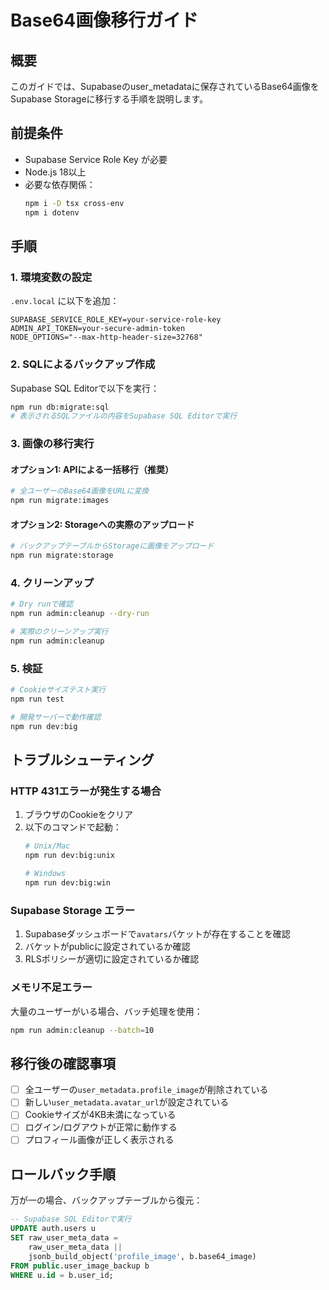 # Base64画像移行ガイド

## 概要
このガイドでは、Supabaseのuser_metadataに保存されているBase64画像をSupabase Storageに移行する手順を説明します。

## 前提条件
- Supabase Service Role Key が必要
- Node.js 18以上
- 必要な依存関係：
  ```bash
  npm i -D tsx cross-env
  npm i dotenv
  ```

## 手順

### 1. 環境変数の設定
`.env.local` に以下を追加：
```env
SUPABASE_SERVICE_ROLE_KEY=your-service-role-key
ADMIN_API_TOKEN=your-secure-admin-token
NODE_OPTIONS="--max-http-header-size=32768"
```

### 2. SQLによるバックアップ作成
Supabase SQL Editorで以下を実行：
```bash
npm run db:migrate:sql
# 表示されるSQLファイルの内容をSupabase SQL Editorで実行
```

### 3. 画像の移行実行

#### オプション1: APIによる一括移行（推奨）
```bash
# 全ユーザーのBase64画像をURLに変換
npm run migrate:images
```

#### オプション2: Storageへの実際のアップロード
```bash
# バックアップテーブルからStorageに画像をアップロード
npm run migrate:storage
```

### 4. クリーンアップ

```bash
# Dry runで確認
npm run admin:cleanup --dry-run

# 実際のクリーンアップ実行
npm run admin:cleanup
```

### 5. 検証

```bash
# Cookieサイズテスト実行
npm run test

# 開発サーバーで動作確認
npm run dev:big
```

## トラブルシューティング

### HTTP 431エラーが発生する場合

1. ブラウザのCookieをクリア
2. 以下のコマンドで起動：
   ```bash
   # Unix/Mac
   npm run dev:big:unix
   
   # Windows
   npm run dev:big:win
   ```

### Supabase Storage エラー

1. Supabaseダッシュボードで`avatars`バケットが存在することを確認
2. バケットがpublicに設定されているか確認
3. RLSポリシーが適切に設定されているか確認

### メモリ不足エラー

大量のユーザーがいる場合、バッチ処理を使用：
```bash
npm run admin:cleanup --batch=10
```

## 移行後の確認事項

- [ ] 全ユーザーの`user_metadata.profile_image`が削除されている
- [ ] 新しい`user_metadata.avatar_url`が設定されている
- [ ] Cookieサイズが4KB未満になっている
- [ ] ログイン/ログアウトが正常に動作する
- [ ] プロフィール画像が正しく表示される

## ロールバック手順

万が一の場合、バックアップテーブルから復元：
```sql
-- Supabase SQL Editorで実行
UPDATE auth.users u
SET raw_user_meta_data = 
    raw_user_meta_data || 
    jsonb_build_object('profile_image', b.base64_image)
FROM public.user_image_backup b
WHERE u.id = b.user_id;
```
